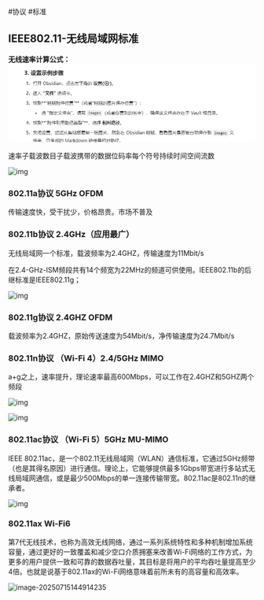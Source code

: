 #协议
#标准


## IEEE802.11-无线局域网标准

**无线速率计算公式：**
![](images/Pasted%20image%2020250715205500.png)

速率子载波数目子载波携带的数据位码率每个符号持续时间空间流数

![img](file://D:/AAA/%E9%80%9A%E4%BF%A1%E7%AE%97%E6%B3%95%E5%AD%A6%E4%B9%A0/images/v2-6b31dc18eb4425526bdb064d951d5bf6_r.jpg?lastModify=1752581950)

### 802.11a协议 5GHz OFDM

传输速度快，受干扰少，价格昂贵。市场不普及

### 802.11b协议 2.4GHz（应用最广）

无线局域网一个标准，载波频率为2.4GHZ，传输速度为11Mbit/s

在2.4-GHz-ISM频段共有14个频宽为22MHz的频道可供使用。IEEE802.11b的后继标准是IEEE802.11g；

![img](file://D:/AAA/%E9%80%9A%E4%BF%A1%E7%AE%97%E6%B3%95%E5%AD%A6%E4%B9%A0/images/30853936fc9138274632c5a0782c0812.png?lastModify=1752581950)

### 802.11g协议 2.4GHZ OFDM

载波频率为2.4GHZ，原始传送速度为54Mbit/s，净传输速度为24.7Mbit/s

### 802.11n协议 （Wi-Fi 4）2.4/5GHz MIMO

a+g之上，速率提升，理论速率最高600Mbps，可以工作在2.4GHZ和5GHZ两个频段

![img](file://D:/AAA/%E9%80%9A%E4%BF%A1%E7%AE%97%E6%B3%95%E5%AD%A6%E4%B9%A0/images/v2-af6cf1201183b2331a4b88034dc8b1c5_r.jpg?lastModify=1752581950)

![img](file://D:/AAA/%E9%80%9A%E4%BF%A1%E7%AE%97%E6%B3%95%E5%AD%A6%E4%B9%A0/images/v2-728e109ff660e9526ab75caface7ab5c_r.jpg?lastModify=1752581950)

### 802.11ac协议 （Wi-Fi 5）5GHz MU-MIMO

IEEE 802.11ac，是一个802.11无线局域网（WLAN）通信标准，它通过5GHz频带（也是其得名原因）进行通信。理论上，它能够提供最多1Gbps带宽进行多站式无线局域网通信，或是最少500Mbps的单一连接传输带宽。802.11ac是802.11n的继承者。

![img](file://D:/AAA/%E9%80%9A%E4%BF%A1%E7%AE%97%E6%B3%95%E5%AD%A6%E4%B9%A0/images/v2-5433f08f9e8fc8352ccc28d72727addf_r.jpg?lastModify=1752581950)

### **802.11ax Wi-Fi6**

第7代无线技术，也称为高效无线网络，通过一系列系统特性和多种机制增加系统容量，通过更好的一致覆盖和减少空口介质拥塞来改善Wi-Fi网络的工作方式，为更多的用户提供一致和可靠的数据吞吐量，其目标是将用户的平均吞吐量提高至少4倍。也就是说基于802.11ax的Wi-Fi网络意味着前所未有的高容量和高效率。

![image-20250715144914235](file://D:/AAA/%E9%80%9A%E4%BF%A1%E7%AE%97%E6%B3%95%E5%AD%A6%E4%B9%A0/images/image-20250715144914235.png?lastModify=1752581950)